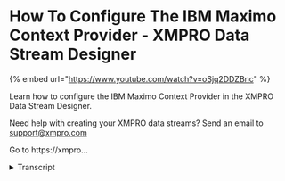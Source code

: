 # How To Configure The IBM Maximo Context Provider - XMPRO Data Stream Designer
{% embed url="https://www.youtube.com/watch?v=oSjq2DDZBnc" %}



Learn how to configure the IBM Maximo Context Provider in the XMPRO Data Stream Designer. 

Need help with creating your XMPRO data streams? Send an email to support@xmpro.com 

Go to https://xmpro...
<details>
<summary>Transcript</summary>Learn how to configure the IBM Maximo Context Provider in the XMPRO Data Stream Designer. 

Need help with creating your XMPRO data streams? Send an email to support@xmpro.com 

Go to https://xmpro...
but we're going to do here is look at

how to set up and configure the IBM

Maxima context provider what this isin

does is it allows you to read data from

an IBM axle system and provide that

context to the rest of your data stream

what I want to do now is to add this

agent to my canvas so I'm going to go to

the toolbox and search for it you'll

find it under contexts providers to add

this item to your data stream click on

it and drag it to the canvas as soon as

you drop it you will see that a default

name will be given to it to rename this

agent click on the white space and start

typing click somewhere else on the

canvas and click Save to configure this

agent double click on it first make sure

you're using the correct collection if

you'd like to change this just select

another one from the drop-down then you

need to set the polling interval I'm

going to leave it as 10 because this

agent is a context provider it will get

all the data it needs and store it in

memory if the polling interval is set to

10 it means that the cache will be

refreshed every 10 seconds in this

indication section at the URL of the

maximal instance you'd like to connect

to at your username and your password

then select youth indication method I'm

going to leave it as native then select

the maximum object you'd like to get the

context from select one or more

properties that you would like to

include in the output I want to include

asset ID asset numb and description then

you can add any filter criteria that you

would like this is just a statement that

determines which records are led through

given a certain criteria for example I

only want records that have an asset ID

over 500 closely set the maximum number

of records returned for example I want

this to be 10 click apply click Save to

run your data stream click on publish to

view the live title click on live view

select your agent and click Save

and give it a second and you will see

that start coming through as you can see

anything records are returned at a time

to expand this page click on maximize
</details>